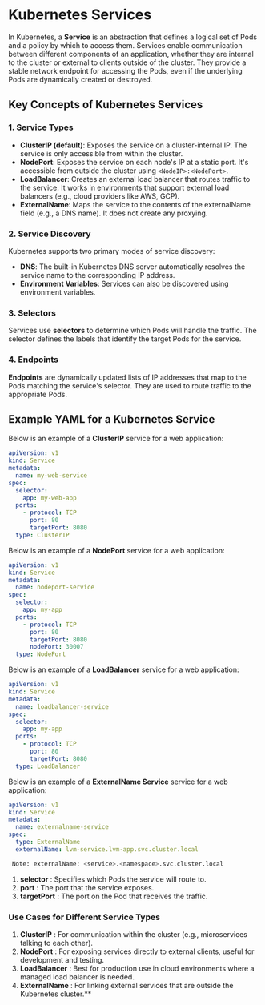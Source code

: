 # Kubernetes Services

In Kubernetes, a **Service** is an abstraction that defines a logical set of Pods and a policy by which to access them. Services enable communication between different components of an application, whether they are internal to the cluster or external to clients outside of the cluster. They provide a stable network endpoint for accessing the Pods, even if the underlying Pods are dynamically created or destroyed.

## Key Concepts of Kubernetes Services

### 1. Service Types
- **ClusterIP (default)**: Exposes the service on a cluster-internal IP. The service is only accessible from within the cluster.
- **NodePort**: Exposes the service on each node's IP at a static port. It's accessible from outside the cluster using `<NodeIP>:<NodePort>`.
- **LoadBalancer**: Creates an external load balancer that routes traffic to the service. It works in environments that support external load balancers (e.g., cloud providers like AWS, GCP).
- **ExternalName**: Maps the service to the contents of the externalName field (e.g., a DNS name). It does not create any proxying.

### 2. Service Discovery
Kubernetes supports two primary modes of service discovery:
- **DNS**: The built-in Kubernetes DNS server automatically resolves the service name to the corresponding IP address.
- **Environment Variables**: Services can also be discovered using environment variables.

### 3. Selectors
Services use **selectors** to determine which Pods will handle the traffic. The selector defines the labels that identify the target Pods for the service.

### 4. Endpoints
**Endpoints** are dynamically updated lists of IP addresses that map to the Pods matching the service's selector. They are used to route traffic to the appropriate Pods.

## Example YAML for a Kubernetes Service

Below is an example of a **ClusterIP** service for a web application:

```yaml
apiVersion: v1
kind: Service
metadata:
  name: my-web-service
spec:
  selector:
    app: my-web-app
  ports:
    - protocol: TCP
      port: 80
      targetPort: 8080
  type: ClusterIP
```

Below is an example of a **NodePort** service for a web application:

```yaml
apiVersion: v1
kind: Service
metadata:
  name: nodeport-service
spec:
  selector:
    app: my-app
  ports:
    - protocol: TCP
      port: 80
      targetPort: 8080
      nodePort: 30007
  type: NodePort
```
Below is an example of a **LoadBalancer** service for a web application:
```yaml
apiVersion: v1
kind: Service
metadata:
  name: loadbalancer-service
spec:
  selector:
    app: my-app
  ports:
    - protocol: TCP
      port: 80
      targetPort: 8080
  type: LoadBalancer
```
Below is an example of a **ExternalName Service** service for a web application:

```yaml
apiVersion: v1
kind: Service
metadata:
  name: externalname-service
spec:
  type: ExternalName
  externalName: lvm-service.lvm-app.svc.cluster.local
```
```bash
 Note: externalName: <service>.<namespace>.svc.cluster.local
```


1. **selector** : Specifies which Pods the service will route to.
2. **port** : The port that the service exposes.
3. **targetPort** : The port on the Pod that receives the traffic.

### Use Cases for Different Service Types

1. **ClusterIP** : For communication within the cluster (e.g., microservices talking to each other).
2. **NodePort** : For exposing services directly to external clients, useful for development and testing.
3. **LoadBalancer** : Best for production use in cloud environments where a managed load balancer is needed.
4. **ExternalName** : For linking external services that are outside the Kubernetes cluster.**